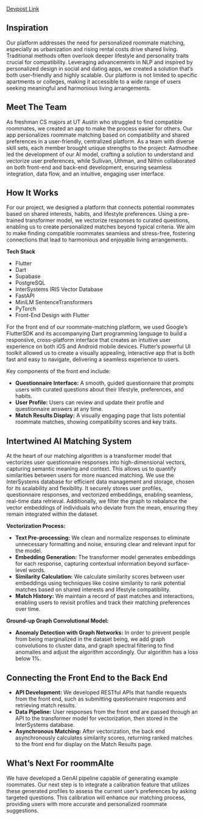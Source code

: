 [Devpost Link](https://devpost.com/software/roommaite)

## Inspiration

Our platform addresses the need for personalized roommate matching, especially as urbanization and rising rental costs drive shared living. Traditional methods often overlook deeper lifestyle and personality traits crucial for compatibility. Leveraging advancements in NLP and inspired by personalized design in social and dating apps, we created a solution that’s both user-friendly and highly scalable. Our platform is not limited to specific apartments or colleges, making it accessible to a wide range of users seeking meaningful and harmonious living arrangements.

## Meet The Team

As freshman CS majors at UT Austin who struggled to find compatible roommates, we created an app to make the process easier for others. Our app personalizes roommate matching based on compatibility and shared preferences in a user-friendly, centralized platform.
As a team with diverse skill sets, each member brought unique strengths to the project: Aatmodhee led the development of our AI model, crafting a solution to understand and vectorize user preferences, while Sullivan, Uthman, and Nithin collaborated on both front-end and back-end development, ensuring seamless integration, data flow, and an intuitive, engaging user interface.

## How It Works

For our project, we designed a platform that connects potential roommates based on shared interests, habits, and lifestyle preferences. Using a pre-trained transformer model, we vectorize responses to curated questions, enabling us to create personalized matches beyond typical criteria. We aim to make finding compatible roommates seamless and stress-free, fostering connections that lead to harmonious and enjoyable living arrangements.

**Tech Stack**

- Flutter
- Dart
- Supabase
- PostgreSQL
- InterSystems IRIS Vector Database
- FastAPI
- MiniLM SentenceTransformers
- PyTorch
- Front-End Design with Flutter

For the front end of our roommate-matching platform, we used Google’s FlutterSDK and its accompanying Dart programming language to build a responsive, cross-platform interface that creates an intuitive user experience on both iOS and Android mobile devices. Flutter’s powerful UI toolkit allowed us to create a visually appealing, interactive app that is both fast and easy to navigate, delivering a seamless experience to users.

Key components of the front end include:

- **Questionnaire Interface:** A smooth, guided questionnaire that prompts users with curated questions about their lifestyle, preferences, and habits.
- **User Profile:** Users can review and update their profile and questionnaire answers at any time.
- **Match Results Display:** A visually engaging page that lists potential roommate matches, showing compatibility scores and key traits.

## Intertwined AI Matching System

At the heart of our matching algorithm is a transformer model that vectorizes user questionnaire responses into high-dimensional vectors, capturing semantic meaning and context. This allows us to quantify similarities between users for more nuanced matching. We use the InterSystems database for efficient data management and storage, chosen for its scalability and flexibility. It securely stores user profiles, questionnaire responses, and vectorized embeddings, enabling seamless, real-time data retrieval. Additionally, we filter the graph to rebalance the vector embeddings of individuals who deviate from the mean, ensuring they remain integrated within the dataset.

**Vectorization Process:**

- **Text Pre-processing:** We clean and normalize responses to eliminate unnecessary formatting and noise, ensuring clear and relevant input for the model.
- **Embedding Generation:** The transformer model generates embeddings for each response, capturing contextual information beyond surface-level words.
- **Similarity Calculation:** We calculate similarity scores between user embeddings using techniques like cosine similarity to rank potential matches based on shared interests and lifestyle compatibility.
- **Match History:** We maintain a record of past matches and interactions, enabling users to revisit profiles and track their matching preferences over time.

**Ground-up Graph Convolutional Model:**

- **Anomaly Detection with Graph Networks:** In order to prevent people from being marginalized in the dataset being, we add graph convolutions to cluster data, and graph spectral filtering to find anomalies and adjust the algorithm accordingly. Our algorithm has a loss below 1%.

## Connecting the Front End to the Back End

- **API Development:** We developed RESTful APIs that handle requests from the front end, such as submitting questionnaire responses and retrieving match results.
- **Data Pipeline:** User responses from the front end are passed through an API to the transformer model for vectorization, then stored in the InterSystems database.
- **Asynchronous Matching:** After vectorization, the back end asynchronously calculates similarity scores, returning ranked matches to the front end for display on the Match Results page.

## What’s Next For roommAIte

We have developed a GenAI pipeline capable of generating example roommates. Our next step is to integrate a calibration feature that utilizes these generated profiles to assess the current user’s preferences by asking targeted questions. This calibration will enhance our matching process, providing users with more accurate and personalized roommate suggestions.
